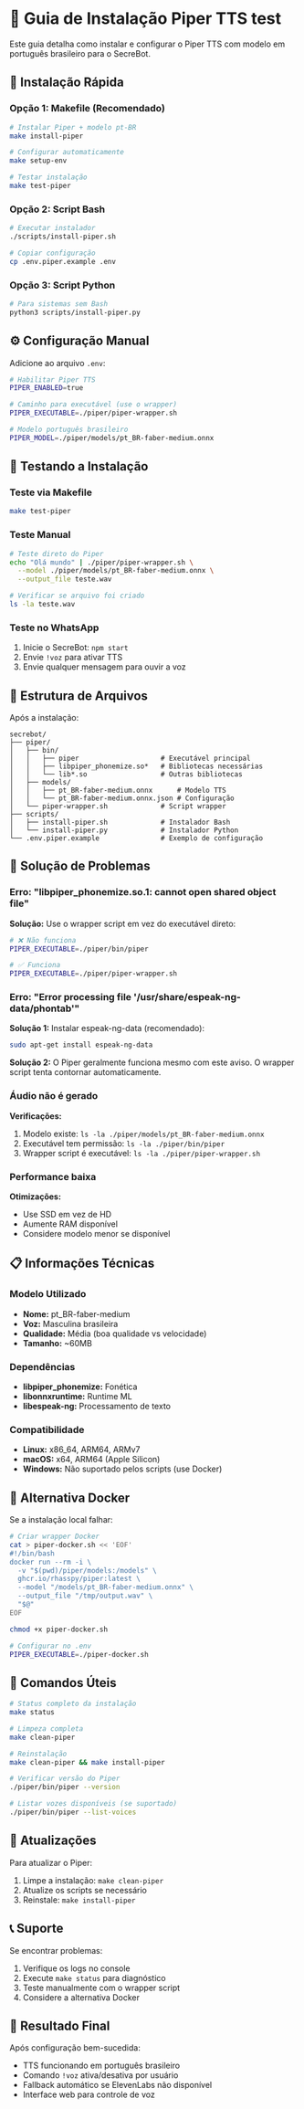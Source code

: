 # 🎤 Guia de Instalação Piper TTS test

Este guia detalha como instalar e configurar o Piper TTS com modelo em português brasileiro para o SecreBot.

## 🚀 Instalação Rápida

### Opção 1: Makefile (Recomendado)
```bash
# Instalar Piper + modelo pt-BR
make install-piper

# Configurar automaticamente
make setup-env

# Testar instalação
make test-piper
```

### Opção 2: Script Bash
```bash
# Executar instalador
./scripts/install-piper.sh

# Copiar configuração
cp .env.piper.example .env
```

### Opção 3: Script Python
```bash
# Para sistemas sem Bash
python3 scripts/install-piper.py
```

## ⚙️ Configuração Manual

Adicione ao arquivo `.env`:

```bash
# Habilitar Piper TTS
PIPER_ENABLED=true

# Caminho para executável (use o wrapper)
PIPER_EXECUTABLE=./piper/piper-wrapper.sh

# Modelo português brasileiro
PIPER_MODEL=./piper/models/pt_BR-faber-medium.onnx
```

## 🧪 Testando a Instalação

### Teste via Makefile
```bash
make test-piper
```

### Teste Manual
```bash
# Teste direto do Piper
echo "Olá mundo" | ./piper/piper-wrapper.sh \
  --model ./piper/models/pt_BR-faber-medium.onnx \
  --output_file teste.wav

# Verificar se arquivo foi criado
ls -la teste.wav
```

### Teste no WhatsApp
1. Inicie o SecreBot: `npm start`
2. Envie `!voz` para ativar TTS
3. Envie qualquer mensagem para ouvir a voz

## 📁 Estrutura de Arquivos

Após a instalação:

```
secrebot/
├── piper/
│   ├── bin/
│   │   ├── piper                    # Executável principal
│   │   ├── libpiper_phonemize.so*   # Bibliotecas necessárias
│   │   └── lib*.so                  # Outras bibliotecas
│   ├── models/
│   │   ├── pt_BR-faber-medium.onnx      # Modelo TTS
│   │   └── pt_BR-faber-medium.onnx.json # Configuração
│   └── piper-wrapper.sh             # Script wrapper
├── scripts/
│   ├── install-piper.sh             # Instalador Bash
│   └── install-piper.py             # Instalador Python
└── .env.piper.example               # Exemplo de configuração
```

## 🔧 Solução de Problemas

### Erro: "libpiper_phonemize.so.1: cannot open shared object file"

**Solução:** Use o wrapper script em vez do executável direto:
```bash
# ❌ Não funciona
PIPER_EXECUTABLE=./piper/bin/piper

# ✅ Funciona
PIPER_EXECUTABLE=./piper/piper-wrapper.sh
```

### Erro: "Error processing file '/usr/share/espeak-ng-data/phontab'"

**Solução 1:** Instalar espeak-ng-data (recomendado):
```bash
sudo apt-get install espeak-ng-data
```

**Solução 2:** O Piper geralmente funciona mesmo com este aviso. O wrapper script tenta contornar automaticamente.

### Áudio não é gerado

**Verificações:**
1. Modelo existe: `ls -la ./piper/models/pt_BR-faber-medium.onnx`
2. Executável tem permissão: `ls -la ./piper/bin/piper`
3. Wrapper script é executável: `ls -la ./piper/piper-wrapper.sh`

### Performance baixa

**Otimizações:**
- Use SSD em vez de HD
- Aumente RAM disponível
- Considere modelo menor se disponível

## 📋 Informações Técnicas

### Modelo Utilizado
- **Nome:** pt_BR-faber-medium
- **Voz:** Masculina brasileira
- **Qualidade:** Média (boa qualidade vs velocidade)
- **Tamanho:** ~60MB

### Dependências
- **libpiper_phonemize:** Fonética
- **libonnxruntime:** Runtime ML
- **libespeak-ng:** Processamento de texto

### Compatibilidade
- **Linux:** x86_64, ARM64, ARMv7
- **macOS:** x64, ARM64 (Apple Silicon)
- **Windows:** Não suportado pelos scripts (use Docker)

## 🐳 Alternativa Docker

Se a instalação local falhar:

```bash
# Criar wrapper Docker
cat > piper-docker.sh << 'EOF'
#!/bin/bash
docker run --rm -i \
  -v "$(pwd)/piper/models:/models" \
  ghcr.io/rhasspy/piper:latest \
  --model "/models/pt_BR-faber-medium.onnx" \
  --output_file "/tmp/output.wav" \
  "$@"
EOF

chmod +x piper-docker.sh

# Configurar no .env
PIPER_EXECUTABLE=./piper-docker.sh
```

## 🎯 Comandos Úteis

```bash
# Status completo da instalação
make status

# Limpeza completa
make clean-piper

# Reinstalação
make clean-piper && make install-piper

# Verificar versão do Piper
./piper/bin/piper --version

# Listar vozes disponíveis (se suportado)
./piper/bin/piper --list-voices
```

## 🔄 Atualizações

Para atualizar o Piper:

1. Limpe a instalação: `make clean-piper`
2. Atualize os scripts se necessário
3. Reinstale: `make install-piper`

## 📞 Suporte

Se encontrar problemas:

1. Verifique os logs no console
2. Execute `make status` para diagnóstico
3. Teste manualmente com o wrapper script
4. Considere a alternativa Docker

## 🎉 Resultado Final

Após configuração bem-sucedida:
- TTS funcionando em português brasileiro
- Comando `!voz` ativa/desativa por usuário
- Fallback automático se ElevenLabs não disponível
- Interface web para controle de voz